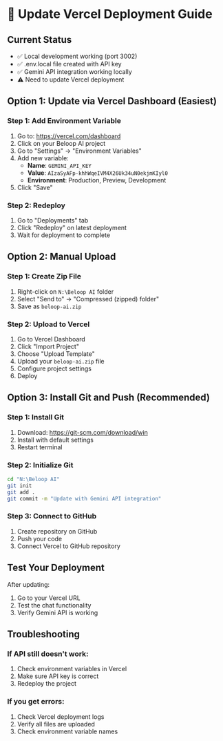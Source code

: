 # 🚀 Update Vercel Deployment Guide

## Current Status
- ✅ Local development working (port 3002)
- ✅ .env.local file created with API key
- ✅ Gemini API integration working locally
- ⚠️ Need to update Vercel deployment

## Option 1: Update via Vercel Dashboard (Easiest)

### Step 1: Add Environment Variable
1. Go to: https://vercel.com/dashboard
2. Click on your Beloop AI project
3. Go to "Settings" → "Environment Variables"
4. Add new variable:
   - **Name**: `GEMINI_API_KEY`
   - **Value**: `AIzaSyAFp-khhWqeIVM4X26Uk34uN0ekjmKIyl0`
   - **Environment**: Production, Preview, Development
5. Click "Save"

### Step 2: Redeploy
1. Go to "Deployments" tab
2. Click "Redeploy" on latest deployment
3. Wait for deployment to complete

## Option 2: Manual Upload

### Step 1: Create Zip File
1. Right-click on `N:\Beloop AI` folder
2. Select "Send to" → "Compressed (zipped) folder"
3. Save as `beloop-ai.zip`

### Step 2: Upload to Vercel
1. Go to Vercel Dashboard
2. Click "Import Project"
3. Choose "Upload Template"
4. Upload your `beloop-ai.zip` file
5. Configure project settings
6. Deploy

## Option 3: Install Git and Push (Recommended)

### Step 1: Install Git
1. Download: https://git-scm.com/download/win
2. Install with default settings
3. Restart terminal

### Step 2: Initialize Git
```bash
cd "N:\Beloop AI"
git init
git add .
git commit -m "Update with Gemini API integration"
```

### Step 3: Connect to GitHub
1. Create repository on GitHub
2. Push your code
3. Connect Vercel to GitHub repository

## Test Your Deployment

After updating:
1. Go to your Vercel URL
2. Test the chat functionality
3. Verify Gemini API is working

## Troubleshooting

### If API still doesn't work:
1. Check environment variables in Vercel
2. Make sure API key is correct
3. Redeploy the project

### If you get errors:
1. Check Vercel deployment logs
2. Verify all files are uploaded
3. Check environment variable names
